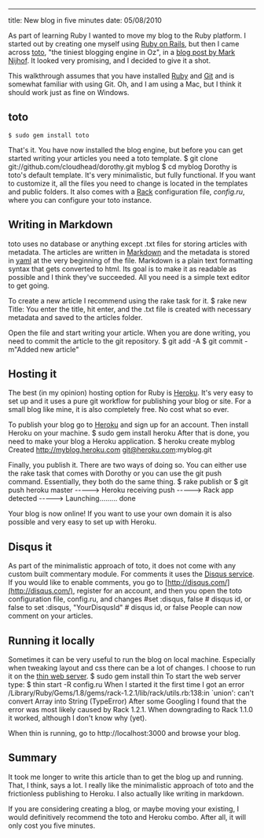 --- 
title: New blog in five minutes
date: 05/08/2010

As part of learning Ruby I wanted to move my blog to the Ruby platform. I started out by creating one myself using [Ruby on Rails](http://rubyonrails.org/), but then I came across [toto](http://cloudhead.io/toto), "the tiniest blogging engine in Oz", in a [blog post by Mark Nijhof](http://cre8ivethought.com/blog/2010/08/04/blog-moved-once-again/). It looked very promising, and I decided to give it a shot. 

This walkthrough assumes that you have installed [Ruby](http://www.ruby-lang.org/en/) and [Git](http://git-scm.com/) and is somewhat familiar with using Git. Oh, and I am using a Mac, but I think it should work just as fine on Windows.

## toto
	$ sudo gem install toto
That's it. You have now installed the blog engine, but before you can get started writing your articles you need a toto template.
	$ git clone git://github.com/cloudhead/dorothy.git myblog
	$ cd myblog
Dorothy is toto's default template. It's very minimalistic, but fully functional. If you want to customize it, all the files you need to change is located in the templates and public folders. It also comes with a [Rack](http://rack.rubyforge.org/) configuration file, *config.ru*, where you can configure your toto instance.

## Writing in Markdown
toto uses no database or anything except .txt files for storing articles with metadata. The articles are written in [Markdown](http://daringfireball.net/projects/markdown/) and the metadata is stored in [yaml](http://www.yaml.org/) at the very beginning of the file. Markdown is a plain text formatting syntax that gets converted to html. Its goal is to make it as readable as possible and I think they've succeeded. All you need is a simple text editor to get going.

To create a new article I recommend using the rake task for it.
	$ rake new
	Title: 
You enter the title, hit enter, and the .txt file is created with necessary metadata and saved to the articles folder.

Open the file and start writing your article. When you are done writing, you need to commit the article to the git repository.
	$ git add -A
	$ git commit -m"Added new article"
	
## Hosting it
The best (in my opinion) hosting option for Ruby is [Heroku](http://heroku.com/). It's very easy to set up and it uses a pure git workflow for publishing your blog or site. For a small blog like mine, it is also completely free. No cost what so ever.

To publish your blog go to [Heroku](http://heroku.com/) and sign up for an account. Then install Heroku on your machine.
	$ sudo gem install heroku
After that is done, you need to make your blog a Heroku application.
	$ heroku create myblog
	Created http://myblog.heroku.com
	git@heroku.com:myblog.git

Finally, you publish it. There are two ways of doing so. You can either use the rake task that comes with Dorothy or you can use the git push command. Essentially, they both do the same thing.
	$ rake publish
or
	$ git push heroku master
	-----> Heroku receiving push
	-----> Rack app detected
	-----> Launching......... done
	
Your blog is now online! If you want to use your own domain it is also possible and very easy to set up with Heroku.

## Disqus it
As part of the minimalistic approach of toto, it does not come with any custom built commentary module. For comments it uses the [Disqus service](http://disqus.com/). If you would like to enable comments, you go to [http://disqus.com/](http://disqus.com/), register for an account, and then you open the toto configuration file, config.ru, and changes
	#set :disqus, false          # disqus id, or false
to
	set :disqus, "YourDisqusId"  # disqus id, or false
People can now comment on your articles.

## Running it locally
Sometimes it can be very useful to run the blog on local machine. Especially when tweaking layout and css there can be a lot of changes. I choose to run it on the [thin web server](http://code.macournoyer.com/thin/).
	$ sudo gem install thin
To start the web server type:
	$ thin start -R config.ru
When I started it the first time I got an error
	/Library/Ruby/Gems/1.8/gems/rack-1.2.1/lib/rack/utils.rb:138:in `union': can't convert Array into String (TypeError)
After some Googling I found that the error was most likely caused by Rack 1.2.1. When downgrading to Rack 1.1.0 it worked, although I don't know why (yet).

When thin is running, go to http://localhost:3000 and browse your blog.

## Summary
It took me longer to write this article than to get the blog up and running. That, I think, says a lot. I really like the minimalistic approach of toto and the frictionless publishing to Heroku. I also actually like writing in markdown.

If you are considering creating a blog, or maybe moving your existing, I would definitively recommend the toto and Heroku combo. After all, it will only cost you five minutes.